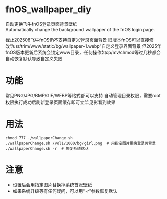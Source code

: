 # fnOS_wallpaper_diy
自动更换飞牛fnOS登录页面背景壁纸   
Automatically change the background wallpaper of the fnOS login page.  

截止202508飞牛fnOS仍不支持自定义登录页面背景
旧版本fnOS可以直接修改“/usr/trim/www/static/bg/wallpaper-1.webp”自定义登录界面背景
但2025年fnOS版本更新后系统会锁定www目录，任何操作如cp/mv/chmod等过几秒都会自动恢复默认导致自定义失败

# 功能
常见PNG/JPG/BMP/GIF/WEBP等格式都可以支持
自动管理目录权限，需要root权限执行成功后刷新登录页面缓存即可立竿见影看到效果

# 用法
```
chmod 777 ./wallpaperChange.sh  
./wallpaperChange.sh /vol1/1000/bg/girl.png  # 用指定图片更换登录页背景  
./wallpaperChange.sh -r  # 恢复系统默认
```

# 注意
* 设置后会用指定图片替换掉系统首张壁纸
* 如果系统升级等有任何疑问，可以用“-r”参数恢复默认 
